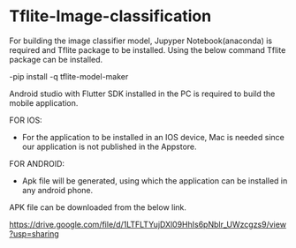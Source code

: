 # Tflite-Image-classification

For building the image classifier model, Jupyper Notebook(anaconda) is required and Tflite package to be installed. Using the below command Tflite package can be installed.

  -pip install -q tflite-model-maker
  
Android studio with Flutter SDK installed in the PC is required to build the mobile application.

FOR IOS:
  - For the application to be installed in an IOS device, Mac is needed since our application is not published in the Appstore.
 
FOR ANDROID:
  - Apk file will be generated, using which the application can be installed in any android phone.

APK file can be downloaded from the below link.

https://drive.google.com/file/d/1LTFLTYujDXl09HhIs6pNblr_UWzcgzs9/view?usp=sharing
